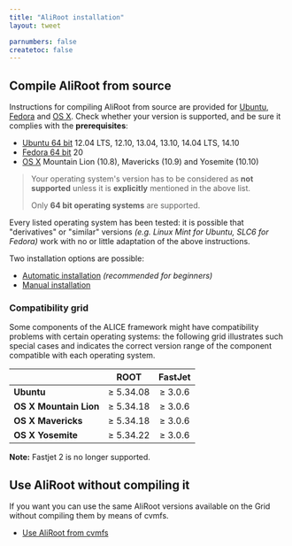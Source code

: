 ```yaml
---
title: "AliRoot installation"
layout: tweet

parnumbers: false
createtoc: false
---
```



Compile AliRoot from source
---------------------------

Instructions for compiling AliRoot from source are provided for
[Ubuntu](http://www.ubuntu.com/), [Fedora](http://fedoraproject.org/)
and [OS X](http://www.apple.com/osx). Check whether your version is
supported, and be sure it complies with the **prerequisites**:

* [Ubuntu 64 bit](prereq-ubuntu) 12.04 LTS, 12.10, 13.04, 13.10,
  14.04 LTS, 14.10
* [Fedora 64 bit](prereq-fedora) 20
* [OS X](prereq-osx) Mountain Lion (10.8), Mavericks (10.9) and
  Yosemite (10.10)

> Your operating system's version has to be considered as **not
> supported** unless it is **explicitly** mentioned in the above list.
>
> Only **64 bit operating systems** are supported.

Every listed operating system has been tested: it is possible that
"derivatives" or "similar" versions *(e.g. Linux Mint for Ubuntu, SLC6
for Fedora)* work with no or little adaptation of the above
instructions.

Two installation options are possible:

* [Automatic installation](auto) *(recommended for beginners)*
* [Manual installation](manual)


### Compatibility grid

Some components of the ALICE framework might have compatibility
problems with certain operating systems: the following grid
illustrates such special cases and indicates the correct version range
of the component compatible with each operating system.

|                        | ROOT      | FastJet |
| ---------------------- |:---------:|:-------:|
| **Ubuntu**             | ≥ 5.34.08 | ≥ 3.0.6 |
| **OS X Mountain Lion** | ≥ 5.34.18 | ≥ 3.0.6 |
| **OS X Mavericks**     | ≥ 5.34.18 | ≥ 3.0.6 |
| **OS X Yosemite**      | ≥ 5.34.22 | ≥ 3.0.6 |

**Note:** Fastjet 2 is no longer supported.


Use AliRoot without compiling it
--------------------------------

If you want you can use the same AliRoot versions available on the
Grid without compiling them by means of cvmfs.

* [Use AliRoot from cvmfs](cvmfs)
